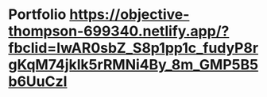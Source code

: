 # Portfolio https://objective-thompson-699340.netlify.app/?fbclid=IwAR0sbZ_S8p1pp1c_fudyP8rgKqM74jklk5rRMNi4By_8m_GMP5B5b6UuCzI
